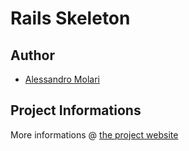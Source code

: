 Rails Skeleton
===============================================================================
## Author
* [Alessandro Molari](http://molarialessandro.info)

## Project Informations
More informations @ [the project website](http://molarialessandro.info/rails-skeleton)

